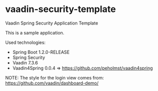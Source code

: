 vaadin-security-template
========================

Vaadin Spring Security Application Template

This is a sample application.

Used technologies:
- Spring Boot 1.2.0-RELEASE
- Spring Security
- Vaadin 7.3.6
- Vaadin4Spring 0.0.4 => https://github.com/peholmst/vaadin4spring
 
NOTE: The style for the login view comes from: https://github.com/vaadin/dashboard-demo/
